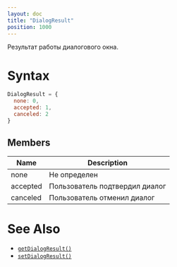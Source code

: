 ```yaml
---
layout: doc
title: "DialogResult"
position: 1000
---
```


Результат работы диалогового окна.

# Syntax

```js
DialogResult = {
  none: 0,
  accepted: 1,
  canceled: 2
}
```

## Members

|Name|Description|
|----|-----------|
|none|Не определен|
|accepted|Пользователь подтвердил диалог|
|canceled|Пользователь отменил диалог|

# See Also

* [`getDialogResult()`](../View.getDialogResult/)
* [`setDialogResult()`](../View.setDialogResult/)
